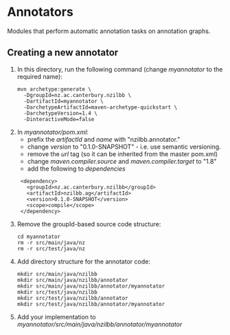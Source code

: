 # Annotators

Modules that perform automatic annotation tasks on annotation graphs.

## Creating a new annotator

1. In this directory, run the following command (change *myannotator* to the required name):
   ```
   mvn archetype:generate \
     -DgroupId=nz.ac.canterbury.nzilbb \
     -DartifactId=myannotator \
     -DarchetypeArtifactId=maven-archetype-quickstart \
     -DarchetypeVersion=1.4 \
     -DinteractiveMode=false
   ```
2. In *myannotator/pom.xml*:
   - prefix the *artifactId* and *name* with "nzilbb.annotator."
   - change *version* to "0.1.0-SNAPSHOT" - i.e. use semantic versioning.
   - remove the *url* tag (so it can be inherited from the master pom.xml)
   - change *maven.compiler.source* and *maven.compiler.target* to "1.8"
   - add the following to *dependencies*
   ```
    <dependency>
      <groupId>nz.ac.canterbury.nzilbb</groupId>
      <artifactId>nzilbb.ag</artifactId>
      <version>0.1.0-SNAPSHOT</version>
      <scope>compile</scope>
    </dependency>
   ```
3. Remove the groupId-based source code structure:
   ```
   cd myannotator
   rm -r src/main/java/nz
   rm -r src/test/java/nz
   ```
4. Add directory structure for the annotator code:
   ```
   mkdir src/main/java/nzilbb
   mkdir src/main/java/nzilbb/annotator
   mkdir src/main/java/nzilbb/annotator/myannotator
   mkdir src/test/java/nzilbb
   mkdir src/test/java/nzilbb/annotator
   mkdir src/test/java/nzilbb/annotator/myannotator
   ```
5. Add your implementation to *myannotator/src/main/java/nzilbb/annotator/myannotator*